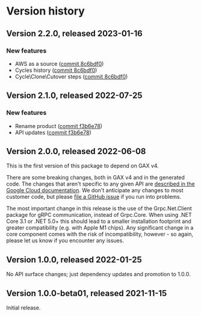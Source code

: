 # Version history

## Version 2.2.0, released 2023-01-16

### New features

- AWS as a source ([commit 8c6bdf0](https://github.com/googleapis/google-cloud-dotnet/commit/8c6bdf05056adb2f6f87045c4209838c00630a76))
- Cycles history ([commit 8c6bdf0](https://github.com/googleapis/google-cloud-dotnet/commit/8c6bdf05056adb2f6f87045c4209838c00630a76))
- Cycle\Clone\Cutover steps ([commit 8c6bdf0](https://github.com/googleapis/google-cloud-dotnet/commit/8c6bdf05056adb2f6f87045c4209838c00630a76))

## Version 2.1.0, released 2022-07-25

### New features

- Rename product ([commit f3b6e78](https://github.com/googleapis/google-cloud-dotnet/commit/f3b6e78f207771c908bdd9016c6be22e001566b9))
- API updates ([commit f3b6e78](https://github.com/googleapis/google-cloud-dotnet/commit/f3b6e78f207771c908bdd9016c6be22e001566b9))

## Version 2.0.0, released 2022-06-08

This is the first version of this package to depend on GAX v4.

There are some breaking changes, both in GAX v4 and in the generated
code. The changes that aren't specific to any given API are [described in the Google Cloud
documentation](https://cloud.google.com/dotnet/docs/reference/help/breaking-gax4).
We don't anticipate any changes to most customer code, but please [file a
GitHub issue](https://github.com/googleapis/google-cloud-dotnet/issues/new/choose)
if you run into problems.

The most important change in this release is the use of the Grpc.Net.Client package
for gRPC communication, instead of Grpc.Core. When using .NET Core 3.1 or .NET 5.0+
this should lead to a smaller installation footprint and greater compatibility (e.g.
with Apple M1 chips). Any significant change in a core component comes with the risk
of incompatibility, however - so again, please let us know if you encounter any
issues.


## Version 1.0.0, released 2022-01-25

No API surface changes; just dependency updates and promotion to 1.0.0.

## Version 1.0.0-beta01, released 2021-11-15

Initial release.

